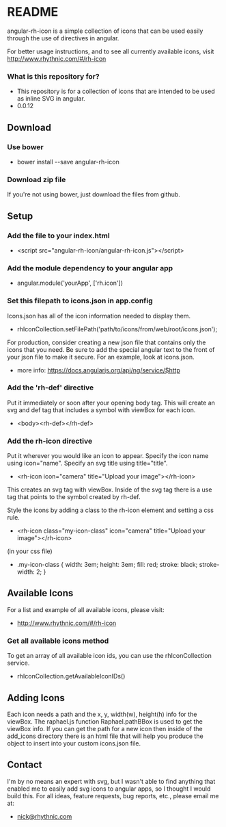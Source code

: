 # README #

angular-rh-icon is a simple collection of icons that can be used easily through the use of directives in angular.

For better usage instructions, and to see all currently available icons,
visit http://www.rhythnic.com/#/rh-icon

### What is this repository for? ###

* This repository is for a collection of icons that are intended to be used as inline SVG in angular.
* 0.0.12

Download
--------
### Use bower ###
 * bower install --save angular-rh-icon

### Download zip file ###
If you're not using bower, just download the files from github.


Setup
-----

### Add the file to your index.html ###

<script src="angular-rh-icon/angular-rh-icon.js"></script>
 * &lt;script src="angular-rh-icon/angular-rh-icon.js"&gt;&lt;/script&gt;



### Add the module dependency to your angular app ###

 * angular.module('yourApp', ['rh.icon'])



### Set this filepath to icons.json in app.config ###
Icons.json has all of the icon information needed to display them.

 * rhIconCollection.setFilePath('path/to/icons/from/web/root/icons.json');
 

For production, consider creating a new json file that contains only the icons that you need.
Be sure to add the special angular text to the front of your json file to make it secure.
For an example, look at icons.json.

 * more info:  https://docs.angularjs.org/api/ng/service/$http



### Add the 'rh-def' directive ###

Put it immediately or soon after your opening body tag.
This will create an svg and def tag that includes a symbol with viewBox for each icon.

<rh-def></rh-def>
 * &lt;body&gt;&lt;rh-def&gt;&lt;/rh-def&gt;
    
    
### Add the rh-icon directive ###

Put it wherever you would like an icon to appear.
Specify the icon name using icon="name".
Specify an svg title using title="title".

<rh-icon icon="camera" title="Upload your image"></rh-icon>
* &lt;rh-icon icon="camera" title="Upload your image"&gt;&lt;/rh-icon&gt;

This creates an svg tag with viewBox.  Inside of the svg tag there is a use tag that
points to the symbol created by rh-def.

Style the icons by adding a class to the rh-icon element and setting a css rule.
<rh-icon class="my-icon-class" icon="camera" title="Upload your image"></rh-icon>
* &lt;rh-icon class="my-icon-class" icon="camera" title="Upload your image"&gt;&lt;/rh-icon&gt;

(in your css file)
 * .my-icon-class {
      width: 3em;
      height: 3em;
      fill: red;
      stroke: black;
      stroke-width: 2;
    }

Available Icons
---------------
For a list and example of all available icons, please visit:

 * http://www.rhythnic.com/#/rh-icon
 
 ### Get all available icons method ###
 To get an array of all available icon ids, you can use the rhIconCollection service.
  * rhIconCollection.getAvailableIconIDs()

Adding Icons
------------
Each icon needs a path and the x, y, width(w), height(h) info for the viewBox.
The raphael.js function Raphael.pathBBox is used to get the viewBox info.
If you can get the path for a new icon then inside of the add_icons directory
there is an html file that will help you produce the object to insert into
your custom icons.json file.


Contact
-------
I'm by no means an expert with svg, but I wasn't able to find anything that enabled me to
easily add svg icons to angular apps, so I thought I would build this.  For all ideas,
feature requests, bug reports, etc., please email me at:  

 * nick@rhythnic.com